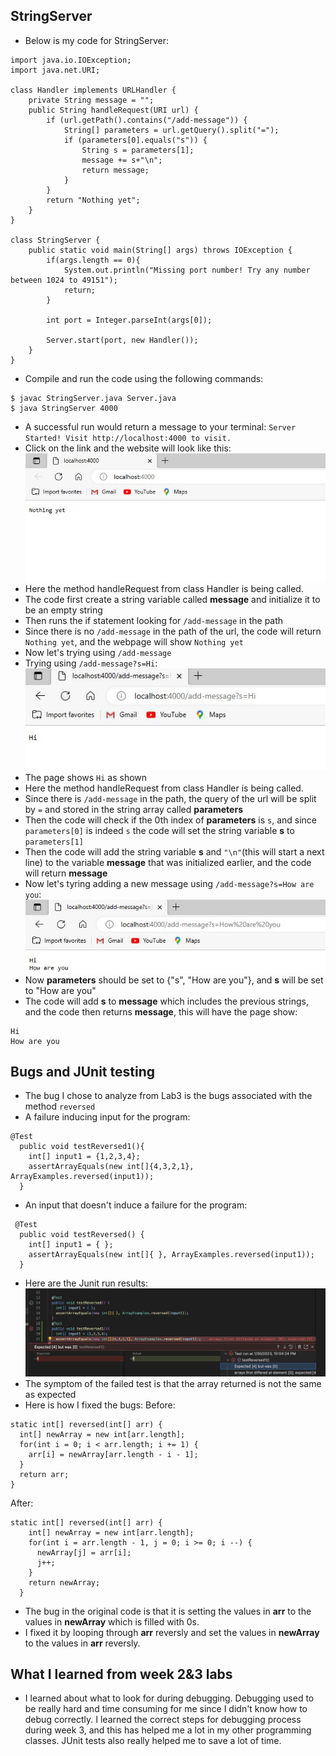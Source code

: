 ## StringServer
* Below is my code for StringServer:

```
import java.io.IOException;
import java.net.URI;

class Handler implements URLHandler {
    private String message = "";
    public String handleRequest(URI url) {
        if (url.getPath().contains("/add-message")) {
            String[] parameters = url.getQuery().split("=");
            if (parameters[0].equals("s")) {
                String s = parameters[1];
                message += s+"\n";
                return message;
            }
        }
        return "Nothing yet";
    }
}

class StringServer {
    public static void main(String[] args) throws IOException {
        if(args.length == 0){
            System.out.println("Missing port number! Try any number between 1024 to 49151");
            return;
        }

        int port = Integer.parseInt(args[0]);

        Server.start(port, new Handler());
    }
}
```

* Compile and run the code using the following commands:
```
$ javac StringServer.java Server.java
$ java StringServer 4000
```
* A successful run would return a message to your terminal: `Server Started! Visit http://localhost:4000 to visit.`
* Click on the link and the website will look like this:![Image](StringServer1.JPG)
* Here the method handleRequest from class Handler is being called.
* The code first create a string variable called **message** and initialize it to be an empty string
* Then runs the if statement looking for ```/add-message``` in the path
* Since there is no ```/add-message``` in the path of the url, the code will return ```Nothing yet```, and the webpage will show ```Nothing yet```
* Now let's trying using ```/add-message```
* Trying using ```/add-message?s=Hi```: 
![Image](StringServer2.JPG)
* The page shows ```Hi``` as shown
* Here the method handleRequest from class Handler is being called.
* Since there is ```/add-message``` in the path, the query of the url will be split by ```=``` and stored in the string array called **parameters**
* Then the code will check if the 0th index of **parameters** is ```s```, and since ```parameters[0]``` is indeed ```s``` the code will set the string variable **s** to ```parameters[1]```
* Then the code will add the string variable **s** and ```"\n"```(this will start a next line) to the variable **message** that was initialized earlier, and the code will return **message**
* Now let's tyring adding a new message using ```/add-message?s=How are you```: ![Image](StringServer3.JPG)
* Now **parameters** should be set to {"s", "How are you"}, and **s** will be set to "How are you"
* The code will add **s** to **message** which includes the previous strings, and the code then returns **message**, this will have the page show:
```
Hi
How are you
```
## Bugs and JUnit testing 
* The bug I chose to analyze from Lab3 is the bugs associated with the method ```reversed```
* A failure inducing input for the program:
```
@Test
  public void testReversed1(){
    int[] input1 = {1,2,3,4};
    assertArrayEquals(new int[]{4,3,2,1}, ArrayExamples.reversed(input1));
  }

```
* An input that doesn't induce a failure for the program:
```
 @Test
  public void testReversed() {
    int[] input1 = { };
    assertArrayEquals(new int[]{ }, ArrayExamples.reversed(input1));
  }
```
* Here are the Junit run results: ![Image](Bug1.JPG)
* The symptom of the failed test is that the array returned is not the same as expected
* Here is how I fixed the bugs:
Before:
```
static int[] reversed(int[] arr) {
  int[] newArray = new int[arr.length];
  for(int i = 0; i < arr.length; i += 1) {
    arr[i] = newArray[arr.length - i - 1];
  }
  return arr;
}
```
After:
```
static int[] reversed(int[] arr) {
    int[] newArray = new int[arr.length];
    for(int i = arr.length - 1, j = 0; i >= 0; i --) {
      newArray[j] = arr[i];
      j++;
    }
    return newArray;
  }
```
* The bug in the original code is that it is setting the values in **arr** to the values in **newArray** which is filled with 0s.
* I fixed it by looping through **arr** reversly and set the values in **newArray** to the values in **arr** reversly.
## What I learned from week 2&3 labs
* I learned about what to look for during debugging. Debugging used to be really hard and time consuming for me since I didn't know how to debug correctly. I learned the correct steps for debugging process during week 3, and this has helped me a lot in my other programming classes. JUnit tests also really helped me to save a lot of time.

